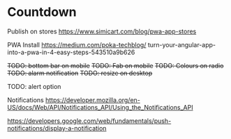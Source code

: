 # Countdown

Publish on stores
https://www.simicart.com/blog/pwa-app-stores

PWA Install
https://medium.com/poka-techblog/
turn-your-angular-app-into-a-pwa-in-4-easy-steps-543510a9b626

~~TODO: bottom bar on mobile~~
~~TODO: Fab on mobile~~
~~TODO: Colours on radio~~
~~TODO: alarm notification~~
~~TODO: resize on desktop~~

TODO: alert option

Notifications
https://developer.mozilla.org/en-US/docs/Web/API/Notifications_API/Using_the_Notifications_API

https://developers.google.com/web/fundamentals/push-notifications/display-a-notification
